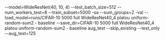 --model=WideResNet(40, 10, 4) --test_batch_size=512 --num_workers_test=8 --train_subset=5000 -sa --sum_groups=2 -val --load_model=runs/CIFAR-10 5000 full WideResNet40_4 platou uniform-random-sum2 - baseline --save_dir=CIFAR-10 5000 full WideResNet40_4 platou uniform-random-sum2 - baseline aug_test --skip_existing --test_only --aug_test=125